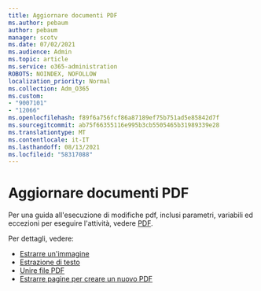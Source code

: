 ```yaml
---
title: Aggiornare documenti PDF
ms.author: pebaum
author: pebaum
manager: scotv
ms.date: 07/02/2021
ms.audience: Admin
ms.topic: article
ms.service: o365-administration
ROBOTS: NOINDEX, NOFOLLOW
localization_priority: Normal
ms.collection: Adm_O365
ms.custom:
- "9007101"
- "12066"
ms.openlocfilehash: f89f6a756fcf86a87189ef75b751ad5e85842d7f
ms.sourcegitcommit: ab75f66355116e995b3cb5505465b31989339e28
ms.translationtype: MT
ms.contentlocale: it-IT
ms.lasthandoff: 08/13/2021
ms.locfileid: "58317088"
---
```

# <a name="update-pdf-documents"></a>Aggiornare documenti PDF

Per una guida all'esecuzione di modifiche pdf, inclusi parametri, variabili ed eccezioni per eseguire l'attività, vedere [PDF](https://docs.microsoft.com/power-automate/desktop-flows/actions-reference/pdf).

Per dettagli, vedere:

- [Estrarre un'immagine](https://docs.microsoft.com/power-automate/desktop-flows/actions-reference/pdf#pdf-actions)
- [Estrazione di testo](https://docs.microsoft.com/power-automate/desktop-flows/actions-reference/pdf#extracttextfrompdfaction)
- [Unire file PDF](https://docs.microsoft.com/power-automate/desktop-flows/actions-reference/pdf#mergefiles)
- [Estrarre pagine per creare un nuovo PDF](https://docs.microsoft.com/power-automate/desktop-flows/actions-reference/pdf#extractpages)
